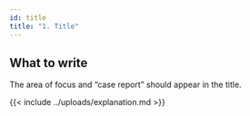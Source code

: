 ```yaml
---
id: title
title: "1. Title"
---
```


## What to write

The area of focus and “case report” should appear in the title.

{{< include ../uploads/explanation.md >}}
